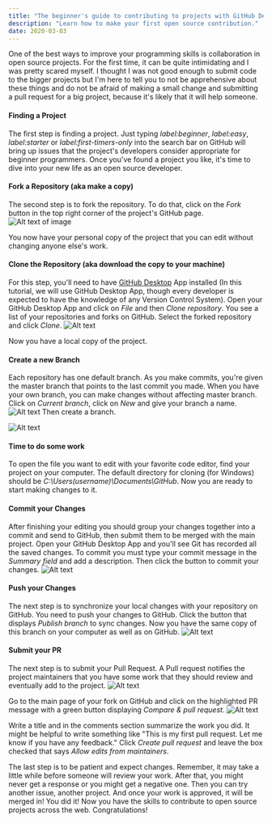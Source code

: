 ```yaml
---
title: "The beginner's guide to contributing to projects with GitHub Desktop"
description: "Learn how to make your first open source contribution."
date: 2020-03-03
---
```

One of the best ways to improve your programming skills is collaboration in open source projects. For the first time, it can be quite intimidating and I was pretty scared myself. I thought I was not good enough to submit code to the bigger projects but I'm here to tell you to not be apprehensive about these things and do not be afraid of making a small change and submitting a pull request for a big project, because it's likely that it will help someone.

#### Finding a Project

The first step is finding a project. Just typing _label:beginner_, _label:easy_, _label:starter_ or _label:first-timers-only_ into the search bar on GitHub will bring up issues that the project's developers consider appropriate for beginner programmers. Once you've found a project you like, it's time to dive into your new life as an open source developer.

#### Fork a Repository (aka make a copy)

The second step is to fork the repository. To do that, click on the _Fork_ button in the top right corner of the project's GitHub page.
 ![Alt text of image](https://thepracticaldev.s3.amazonaws.com/i/zrp45ackvsukvv4lqkpl.png)

You now have your personal copy of the project that you can edit without changing anyone else's work.

#### Clone the Repository (aka download the copy to your machine)

For this step, you'll need to have  <span style="background-color:white">[GitHub Desktop](https://desktop.github.com/)</span> App installed (In this tutorial, we will use GitHub Desktop App, though every developer is expected to have the knowledge of any Version Control System). Open your GitHub Desktop App and click on _File_ and then _Clone repository_. You see a list of your repositories and forks on GitHub. Select the forked repository and click _Clone_.
![Alt text](https://thepracticaldev.s3.amazonaws.com/i/6ka669b71k7grb8nud3b.png)

Now you have a local copy of the project.

#### Create a new Branch

Each repository has one default branch. As you make commits, you're given the master branch that points to the last commit you made. When you have your own branch, you can make changes without affecting master branch. Click on _Current branch_, click on _New_ and give your branch a name.
![Alt text](https://thepracticaldev.s3.amazonaws.com/i/1iv2c750pmz1ux9flyn9.png)
Then create a branch.

![Alt text](https://thepracticaldev.s3.amazonaws.com/i/azr2zblkm83kktqnxj75.png)


#### Time to do some work

To open the file you want to edit with your favorite code editor, find your project on your computer. The default directory for cloning (for Windows) should be _C:\\Users\(username)\Documents\GitHub_. Now you are ready to start making changes to it.

#### Commit your Changes

After finishing your editing you should group your changes together into a commit and send to GitHub, then submit them to be merged with the main project. Open your GitHub Desktop App and you'll see Git has recorded all the saved changes. To commit you must type your commit message in the _Summary field_ and add a description. Then click the button to commit your changes.
![Alt text](https://thepracticaldev.s3.amazonaws.com/i/ve9oysek6rjsb9wn2l3m.png)

#### Push your Changes

The next step is to synchronize your local changes with your repository on GitHub. You need to push your changes to GitHub. Click the button that displays _Publish branch_ to sync changes. Now you have the same copy of this branch on your computer as well as on GitHub.
![Alt text](https://thepracticaldev.s3.amazonaws.com/i/xdarcuosch8tmjdsnvgc.png)

#### Submit your PR

The next step is to submit your Pull Request. A Pull request notifies the project maintainers that you have some work that they should review and eventually add to the project.
![Alt text](https://thepracticaldev.s3.amazonaws.com/i/aekfekv7rv7e3orpym7k.png)

Go to the main page of your fork on GitHub and click on the highlighted PR message with a green button displaying _Compare & pull request_.
![Alt text](https://thepracticaldev.s3.amazonaws.com/i/ianoyci0k3mbd2zu9lmd.png)

Write a title and in the comments section summarize the work you did. It might be helpful to write something like "This is my first pull request. Let me know if you have any feedback." Click _Create pull request_ and leave the box checked that says _Allow edits from maintainers_.

The last step is to be patient and expect changes. Remember, it may take a little while before someone will review your work. After that, you might never get a response or you might get a negative one. Then you can try another issue, another project. And once your work is approved, it will be merged in! You did it! Now you have the skills to contribute to open source projects across the web. Congratulations!



